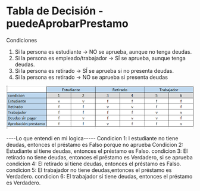 # Tabla de Decisión - puedeAprobarPrestamo
Condiciones
1. Si la persona es estudiante → NO se aprueba, aunque no tenga deudas.						
2. Si la persona es empleado/trabajador → SÍ se aprueba, aunque tenga deudas.						
3. Si la persona es retirado → SÍ se aprueba si no presenta deudas.						
4. Si la persona es retirado → NO se aprueba si presenta deudas						
                        

![alt text](image.png)

----Lo que entendi en mi logica-----
Condicion 1: l estudiante no tiene deudas, entonces el préstamo es Falso porque no aprueba
Condicion 2: Estudiante sí tiene deudas, entonces el préstamo es Falso.
condicion 3: El retirado no tiene deudas, entonces el préstamo es Verdadero, si se aprueba
condicion 4: El retirado sí tiene deudas, entonces el préstamo es Falso.
condicion 5: El trabajador no tiene deudas,entonces el préstamo es Verdadero.
condicion 6: El trabajador sí tiene deudas, entonces el préstamo es Verdadero.